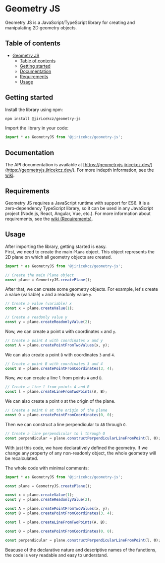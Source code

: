 # Geometry JS

Geometry JS is a JavaScript/TypeScript library for creating and manipulating 2D geometry objects.  

## Table of contents

- [Geometry JS](#geometry-js)
  - [Table of contents](#table-of-contents)
  - [Getting started](#getting-started)
  - [Documentation](#documentation)
  - [Requirements](#requirements)
  - [Usage](#usage)

## Getting started

Install the library using npm:

```bash
npm install @jiricekcz/geometry-js
```

Import the library in your code:

```typescript
import * as GeometryJS from '@jiricekcz/geometry-js';
```

## Documentation

The API documentation is available at [https://geometryjs.jiricekcz.dev/](https://geometryjs.jiricekcz.dev/). For more indepth information, see the [wiki](https://github.com/geometryjs/geometry.js/wiki).

## Requirements

Geometry JS requires a JavaScript runtime with support for ES6. It is a zero-dependency TypeScript library, so it can be used in any JavaScript project (Node.js, React, Angular, Vue, etc.). For more information about requirements, see the [wiki (Requirements)](https://github.com/geometryjs/geometry.js/wiki/Runtime-Requirements).

## Usage

After importing the library, getting started is easy.  
First, we need to create the main `Plane` object. This object represents the 2D plane on which all geometry objects are created.

```typescript
import * as GeometryJS from '@jiricekcz/geometry-js';

// Create the main Plane object
const plane = GeometryJS.createPlane();
```

After that, we can create some geometry objects. For example, let's create a value (variable) `x` and a readonly value `y`.

```typescript
// Create a value (variable) x
const x = plane.createValue(1);

// Create a readonly value y
const y = plane.createReadonlyValue(2);
```

Now, we can create a point `A` with coordinates `x` and `y`.

```typescript
// Create a point A with coordinates x and y
const A = plane.createPointFromTwoValues(x, y);
```

We can also create a point `B` with coordinates `3` and `4`.

```typescript
// Create a point B with coordinates 3 and 4
const B = plane.createPointFromCoordinates(3, 4);
```

Now, we can create a line `l` from points `A` and `B`.

```typescript
// Create a line l from points A and B
const l = plane.createLineFromTwoPoints(A, B);
```

We can also create a point `O` at the origin of the plane.

```typescript
// Create a point O at the origin of the plane
const O = plane.createPointFromCoordinates(0, 0);
```

Then we can construct a line perpendicular to `AB` through `O`.

```typescript
// Create a line perpendicular to l through O
const perpendicular = plane.constructPerpendicularLineFromPoint(l, O);
```

With just this code, we have declaratively defined the geometry. If we change any property of any non-readonly object, the whole geometry will be recalculated.

The whole code with minimal comments:

```typescript
import * as GeometryJS from '@jiricekcz/geometry-js';

const plane = GeometryJS.createPlane();

const x = plane.createValue(1);
const y = plane.createReadonlyValue(2);

const A = plane.createPointFromTwoValues(x, y);
const B = plane.createPointFromCoordinates(3, 4);

const l = plane.createLineFromTwoPoints(A, B);

const O = plane.createPointFromCoordinates(0, 0);

const perpendicular = plane.constructPerpendicularLineFromPoint(l, O);
```

Beacuse of the declarative nature and descriptive names of the functions, the code is very readable and easy to understand.